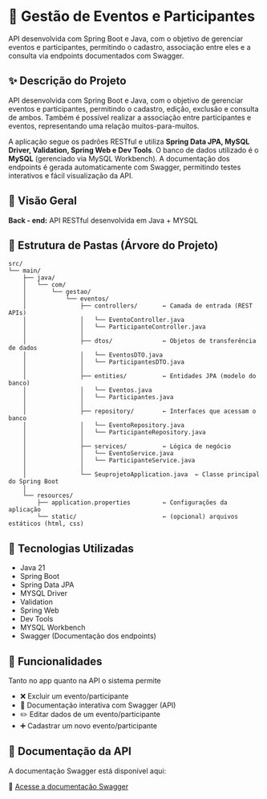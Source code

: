 # **🎉 Gestão de Eventos e Participantes**
API desenvolvida com Spring Boot e Java, com o objetivo de gerenciar eventos e participantes, permitindo o cadastro, associação entre eles e a consulta via endpoints documentados com Swagger.

## ✨ Descrição do Projeto
API desenvolvida com Spring Boot e Java, com o objetivo de gerenciar eventos e participantes, permitindo o cadastro, edição, exclusão e consulta de ambos. Também é possível realizar a associação entre participantes e eventos, representando uma relação muitos-para-muitos.

A aplicação segue os padrões RESTful e utiliza **Spring Data JPA, MySQL Driver, Validation, Spring Web e Dev Tools**. O banco de dados utilizado é o **MySQL** (gerenciado via MySQL Workbench). A documentação dos endpoints é gerada automaticamente com Swagger, permitindo testes interativos e fácil visualização da API.

## 🎯 Visão Geral
**Back - end:** API RESTful desenvolvida em Java + MYSQL


## 🌳 Estrutura de Pastas (Árvore do Projeto)
```
src/
└── main/
    ├── java/
    │   └── com/
    │       └── gestao/
    │           └── eventos/
    │               ├── controllers/       ← Camada de entrada (REST APIs)
    │               │   └── EventoController.java
    │               │   └── ParticipanteController.java
    │               │
    │               ├── dtos/              ← Objetos de transferência de dados
    │               │   └── EventosDTO.java
    │               │   └── ParticipantesDTO.java
    │               │
    │               ├── entities/          ← Entidades JPA (modelo do banco)
    │               │   └── Eventos.java
    │               │   └── Participantes.java
    │               │
    │               ├── repository/        ← Interfaces que acessam o banco
    │               │   └── EventoRepository.java
    │               │   └── ParticipanteRepository.java
    │               │
    │               ├── services/          ← Lógica de negócio
    │               │   └── EventoService.java
    │               │   └── ParticipanteService.java
    │               │
    │               └── SeuprojetoApplication.java  ← Classe principal do Spring Boot
    │
    └── resources/
        ├── application.properties         ← Configurações da aplicação
        └── static/                        ← (opcional) arquivos estáticos (html, css)
```
## 🔧 Tecnologias Utilizadas
- Java 21
- Spring Boot
- Spring Data JPA
- MYSQL Driver
- Validation
- Spring Web
- Dev Tools
- MYSQL Workbench
- Swagger (Documentação dos endpoints)

## 🚀 Funcionalidades
Tanto no app quanto na API o sistema permite
- ❌ Excluir um evento/participante
- 📖 Documentação interativa com Swagger (API)
- ✏️ Editar dados de um evento/participante
- ➕ Cadastrar um novo evento/participante

## 📄 Documentação da API

A documentação Swagger está disponível aqui:

🔗 [Acesse a documentação Swagger](http://localhost:8080/swagger-ui/index.html#/)






   
